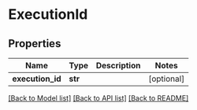 # ExecutionId

## Properties
Name | Type | Description | Notes
------------ | ------------- | ------------- | -------------
**execution_id** | **str** |  | [optional] 

[[Back to Model list]](../README.md#documentation-for-models) [[Back to API list]](../README.md#documentation-for-api-endpoints) [[Back to README]](../README.md)


